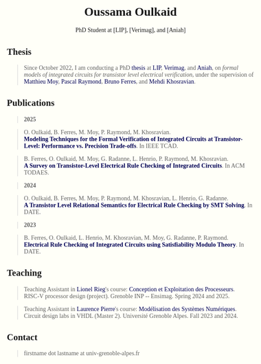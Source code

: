 <meta http-equiv="Content-Type" content="text/html;charset=utf-8"/>

<style> body {
    background-color: #fffff8;
    font-family: 'Optima' !important;
    min-width: 60%;
    padding-left: 20%;
    padding-right: 20%;
    padding-top: 2%;
} </style>

<style> h1 {
    text-align: center;
} </style>

<style> a {
    text-decoration: none;
    color: #005;
} </style>

<style> a:hover {
    text-decoration: none;
    color: #905;
} </style>

# Oussama Oulkaid

<p style="text-align: center">PhD Student at [LIP], [Verimag], and [Aniah]</p>

## Thesis

> Since October 2022, I am conducting a PhD [thesis] at [LIP], [Verimag], and [Aniah],
on *formal models of integrated circuits for transistor level electrical verification*,
under the supervision of [Matthieu Moy], [Pascal Raymond], [Bruno Ferres], and [Mehdi Khosravian].

## Publications

> **2025**

> O. Oulkaid, B. Ferres, M. Moy, P. Raymond, M. Khosravian. \
[**Modeling Techniques for the Formal Verification of Integrated Circuits at Transistor-Level: Performance vs. Precision Trade-offs**](https://ieeexplore.ieee.org/abstract/document/11156099/).
In IEEE TCAD.

> B. Ferres, O. Oulkaid, M. Moy, G. Radanne, L. Henrio, P. Raymond, M. Khosravian. \
[**A Survey on Transistor-Level Electrical Rule Checking of Integrated Circuits**](https://dl.acm.org/doi/abs/10.1145/3748327).
In ACM TODAES.

> **2024**

> O. Oulkaid, B. Ferres, M. Moy, P. Raymond, M. Khosravian, L. Henrio, G. Radanne. \
[**A Transistor Level Relational Semantics for Electrical Rule Checking by SMT Solving**](https://hal.science/hal-04527225v1/document).
In DATE.

> **2023**

> B. Ferres, O. Oulkaid, L. Henrio, M. Khosravian, M. Moy, G. Radanne, P. Raymond. \
[**Electrical Rule Checking of Integrated Circuits using Satisfiability Modulo Theory**](https://hal.science/hal-04007446v1/document).
In DATE.

## Teaching

> Teaching Assistant in [Lionel Rieg](http://www-verimag.imag.fr/~riegl)'s course:
[Conception et Exploitation des Processeurs](https://ensimag.grenoble-inp.fr/fr/formation/conception-et-exploitation-des-processeurs-3mmcep). \
RISC-V processor design (project). Grenoble INP -- Ensimag. Spring 2024 and 2025.

> Teaching Assistant in [Laurence Pierre](https://tima.univ-grenoble-alpes.fr/research/sls/members/laurence-pierre)'s course:
[Modélisation des Systèmes Numériques](https://formations.univ-grenoble-alpes.fr/fr/catalogue-2021/master-XB/master-electronique-energie-electrique-automatique-IFZ3DRB9/parcours-microelectronique-integration-des-systemes-temps-reels-embarques-mistre-1re-et-2e-annees-IFZ5TP7C/ue-systemes-materiel-IG3L7NVE.html). \
Circuit design labs in VHDL (Master 2). Université Grenoble Alpes. Fall 2023 and 2024.

## Contact

> firstname dot lastname at univ-grenoble-alpes.fr


[LIP]: http://www.ens-lyon.fr/LIP/

[Verimag]: https://www-verimag.imag.fr/

[Aniah]: https://www.aniah.fr/

[thesis]: https://www.theses.fr/s349827

[Matthieu Moy]: https://matthieu-moy.fr/

[Pascal Raymond]: http://www-verimag.imag.fr/~raymond/

[Bruno Ferres]: https://www.ferres.me/

[Mehdi Khosravian]: https://www.lamsade.dauphine.fr/~mkhosravian/
